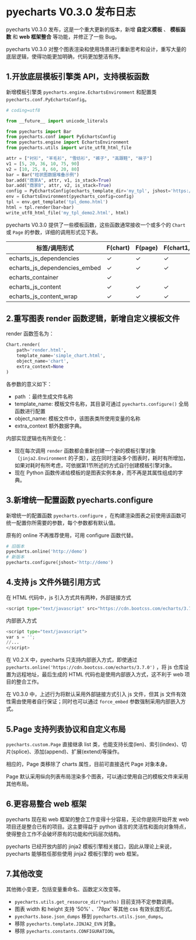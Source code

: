 # pyecharts V0.3.0 发布日志

pyecharts V0.3.0 发布，这是一个重大更新的版本，新增 **自定义模板**  、 **模板函数** 和  **web 框架整合** 等功能，并修正了一些 Bug。

 pyecharts V0.3.0 对整个图表渲染和使用场景进行重新思考和设计，重写大量的底层逻辑，使得功能更加明确，代码更加整洁有序。

## 1.开放底层模板引擎类 API，支持模板函数

新增模板引擎类 `pyecharts.engine.EchartsEnvironment` 和配置类 `pyecharts.conf.PyEchartsConfig`。

```python
# coding=utf8

from __future__ import unicode_literals

from pyecharts import Bar
from pyecharts.conf import PyEchartsConfig
from pyecharts.engine import EchartsEnvironment
from pyecharts.utils import write_utf8_html_file

attr = ["衬衫", "羊毛衫", "雪纺衫", "裤子", "高跟鞋", "袜子"]
v1 = [5, 20, 36, 10, 75, 90]
v2 = [10, 25, 8, 60, 20, 80]
bar = Bar("柱状图数据堆叠示例")
bar.add("商家A", attr, v1, is_stack=True)
bar.add("商家B", attr, v2, is_stack=True)
config = PyEchartsConfig(echarts_template_dir='my_tpl', jshost='https://cdn.bootcss.com/echarts/3.6.2')
env = EchartsEnvironment(pyecharts_config=config)
tpl = env.get_template('tpl_demo.html')
html = tpl.render(bar=bar)
write_utf8_html_file('my_tpl_demo2.html', html)
```

pyecharts V0.3.0 提供了一些模板函数，这些函数通常接收一个或多个的 `Chart` 或 `Page` 的参数，详细的调用形式见下表。

| 标签/调用形式                       | F(chart) | F(page) | F(chart1,chart2,...)/F(*page) |
| ----------------------------- | -------- | ------- | ----------------------------- |
| echarts_js_dependencies       | ✓        | ✓       | ✓                             |
| echarts_js_dependencies_embed | ✓        | ✓       | ✓                             |
| echarts_container             | ✓        |         |                               |
| echarts_js_content            | ✓        | ✓       | ✓                             |
| echarts_js_content_wrap       | ✓        | ✓       | ✓                             |

## 2.重写图表 render 函数逻辑，新增自定义模板文件

render 函数签名为：

```python
Chart.render(
    path='render.html',
    template_name='simple_chart.html',
    object_name='chart',
    extra_context=None
)
```

各参数的意义如下：

- path ：最终生成文件名称
- template_name: 模板文件名称，其目录可通过 `pyecharts.configure()` 全局函数进行配置
- object_name: 模板文件中，该图表类所使用变量的名称
- extra_context 额外数据字典。

内部实现逻辑也有所变化：

- 现在每次调用 `render` 函数都会重新创建一个新的模板引擎对象（`jinja2.Environment` 的子类），这在同时渲染多个图表时，耗时有所增加，如果对耗时有所考虑，可依据第1节所述的方式自行创建模板引擎对象。
- 现在 Python 函数传递给模板的是图表实例本身，而不再是其属性组成的字典。

## 3.新增统一配置函数 pyecharts.configure 

新增统一的配置函数 `pyecharts.configure` ，在构建渲染图表之前使用该函数可统一配置你所需要的参数，每个参数都有默认值。

原有的 online 不再推荐使用，可用 configure 函数代替。

```python
# 旧版本
pyecharts.online('http://demo') 
# 新版本
pyecharts.configure(jshost='http://demo')
```

## 4.支持 js 文件外链引用方式

在 HTML 代码中，js 引入方式共有两种，外部链接方式

```python
<script type="text/javascript" src="https://cdn.bootcss.com/echarts/3.7.0/echarts.min.js"></script>
```

内部嵌入方式

```python
<script type="text/javascript">
var s = '';
//...
</script>
```

在 V0.2.X 中，pyecharts 只支持内部嵌入方式，即使通过 `pyecharts.online('https://cdn.bootcss.com/echarts/3.7.0')` ，将 js 仓库设置为远程地址，最后生成的 HTML 代码也是使用内部嵌入方式，这不利于 web 项目的整合工作。

在 V0.3.0 中，上述行为将默认采用外部链接方式引入 js 文件，但其 js 文件有效性需由使用者自行保证；同时也可以通过 `force_embed` 参数强制采用内部嵌入方式。

## 5.Page 支持列表协议和自定义布局

`pyecharts.custom.Page` 直接继承 list 类，也能支持长度(len)、索引(index)、切片(splice)、添加(append)、扩展(extend)等操作。

相应的，Page 类移除了 charts 属性，目前可直接迭代 Page 对象本身。

Page 默认采用纵向列表布局渲染多个图表，可以通过使用自己的模板文件来采用其他布局。

## 6.更容易整合 web 框架

pyecharts 现在和 web 框架的整合工作变得十分容易，无论你是刚开始开发 web 项目还是整合已有的项目。这主要得益于 python 语言的灵活性和面向对象特点，使得整合工作不会破坏原有的功能和代码层次结构。

pyecharts 已经开放内部的 jinja2 模板引擎相关接口，因此从理论上来说，pyecharts 能够胜任那些使用 jinja2 模板引擎的 web 框架。

## 7.其他改变

其他微小变更，包括变量重命名、函数定义改变等。

- `pyecharts.utils.get_resource_dir(*paths)` 目前支持不定参数调用。
- 图表 width 和 height 支持 '50%' 、'78px' 等其他 css 有效长度形式。
- `pyecharts.base.json_dumps` 移到 `pyecharts.utils.json_dumps`。
- 移除 `pyecharts.template.JINJA2_EVN` 对象。
- 移除 `pyecharts.constants.CONFIGURATION`。
